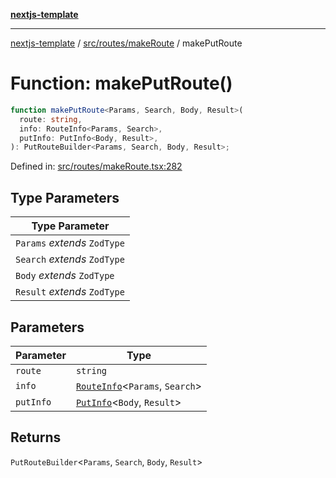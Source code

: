 [**nextjs-template**](README.md)

---

[nextjs-template](README.md) / [src/routes/makeRoute](src.routes.makeRoute.md) / makePutRoute

# Function: makePutRoute()

```ts
function makePutRoute<Params, Search, Body, Result>(
  route: string,
  info: RouteInfo<Params, Search>,
  putInfo: PutInfo<Body, Result>,
): PutRouteBuilder<Params, Search, Body, Result>;
```

Defined in: [src/routes/makeRoute.tsx:282](https://github.com/Its-Satyajit/nextjs-template/blob/c8d81b09293d759cbf04e9bc7e542cc7d90740e6/src/routes/makeRoute.tsx#L282)

## Type Parameters

| Type Parameter               |
| ---------------------------- |
| `Params` _extends_ `ZodType` |
| `Search` _extends_ `ZodType` |
| `Body` _extends_ `ZodType`   |
| `Result` _extends_ `ZodType` |

## Parameters

| Parameter | Type                                                                             |
| --------- | -------------------------------------------------------------------------------- |
| `route`   | `string`                                                                         |
| `info`    | [`RouteInfo`](src.routes.makeRoute.TypeAlias.RouteInfo.md)\<`Params`, `Search`\> |
| `putInfo` | [`PutInfo`](src.routes.makeRoute.TypeAlias.PutInfo.md)\<`Body`, `Result`\>       |

## Returns

`PutRouteBuilder`\<`Params`, `Search`, `Body`, `Result`\>
